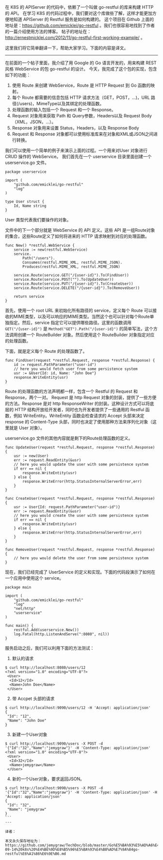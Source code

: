 在 K8S 的 APIServer 的代码中，依赖了一个叫做 go-restful 的库来构建 HTTP 的 API。
在学习 K8S 的代码过程中，我们要对这个库做些了解，这样才能更加方便地知道 APIServer 的 Restful 服务是如何构建的。
这个项目在 Github 上面的地址是：https://github.com/emicklei/go-restful 。我们也很容易地找到了作者的一篇介绍使用方法的博客。
帖子的地址在：http://ernestmicklei.com/2012/11/go-restful-first-working-example/ 。

这里我们将它简单翻译一下，帮助大家学习。下面的内容是译文。

---

在前面的一个帖子里面，我介绍了用 Google 的 Go 语言开发的，用来构建 REST 风格 WebService 的包 go-restful 的设计。
今天，我完成了这个包的实现，包含如下的功能：

1. 使用 Route 来创建 WebService，Route 是 HTTP Request 到 Go 函数的映射。
2. 每个 Route 都需要的信息包括 HTTP 请求方法（GET，POST，...)，URL 路径(/users)，MimeType以及其绑定的处理函数。
3. 处理函数的输入包括一个 Request 和一个 Response。
4. Request 对象用来获取 Path 和 Query参数，Headers以及 Request Body（XML，JSON，...）。
5. Response 对象用来设置 Status，Headers，以及 Response Body
6. Request 和 Response 对象都可以使用标准库来在对象和XML或JSON之间进行转换。

我们可以使用一个简单的例子来演示上面的过程。一个用来对User 对象进行 CRUD 操作的 WebService。
我们首先在一个 userservice 目录里面创建一个 userservice.go 文件。

```
package userservice

import (
    "github.com/emicklei/go-restful"
    "log"
)

type User struct {
    Id, Name string
}
```

User 类型代表我们要操作的对象。

文件中的下一个部分就是 WebService 的 API 定义。这些 API 是一组Route对象的集合，这些Route定义了如何将进来的 HTTP 请求映射到对应的处理函数。

```
func New() *restful.WebService {
    service := new(restful.WebService)
    service.
        Path("/users").
        Consumes(restful.MIME_XML, restful.MIME_JSON).
        Produces(restful.MIME_XML, restful.MIME_JSON)
        
    service.Route(service.GET("/{user-id}").To(FindUser))
    service.Route(service.POST("").To(UpdateUser))
    service.Route(service.PUT("/{user-id}").To(CreateUser))
    service.Route(service.DELETE("/{user-id}").To(RemoveUser))
        
    return service
}
```

首先，使用一个 root URL 来初始化所有路径的 service，定义每个 Route 可以接收的MIME类型，以及可以响应的MIME类型。当然这个也可以针对每个Route单独指定。然后，service 指定它可以提供哪些路径。这里的函数调用 `GET("/{user-id}")` 是 `Method("GET").Path("/{user-id}")` 的简单写法，这个方法调用创建一个 RouteBuilder 对象。然后使用这个 RouteBuilder 对象指定对应的处理函数。

下面，就是定义每个 Route 的处理函数了。

```
func FindUser(request *restful.Request, response *restful.Response) {
    id := request.PathParameter("user-id")
    // here you would fetch user from some persistence system
    usr := &User{Id: id, Name: "John Doe"}
    response.WriteEntity(usr)
}
```

Route 的处理函数的方法声明都一样，包含一个 Restful 的 Request 和 Response，两个一对。 Request 是 http Request 对象的封装，提供了一些方便的方法。Response 是对 http ResponseWriter 的封装。这种设计方式可以将底层的 HTTP 结构开放给开发者，同时也为开发者提供了一些通用的 Restful 函数，例如 WriteEntity。WriteEntity 函数会检查请求的 Accept 头部来决定 response 的 Content-Type 头部，同时也决定了使用那种方法来序列化对象（这里就是 User 对象）。

userservice.go 文件的其他内容就是剩下的Route处理函数的定义。

```
func UpdateUser(request *restful.Request, response *restful.Response) {
    usr := new(User)
    err := request.ReadEntity(&usr)
    // here you would update the user with some persistence system
    if err == nil {
        response.WriteEntity(usr)
    } else {
        response.WriteError(http.StatusInternalServerError,err)
    }
}

func CreateUser(request *restful.Request, response *restful.Response) {
    usr := User{Id: request.PathParameter("user-id")}
    err := request.ReadEntity(&usr)
    // here you would create the user with some persistence system
    if err == nil {
        response.WriteEntity(usr)
    } else {
        response.WriteError(http.StatusInternalServerError,err)
    }
}

func RemoveUser(request *restful.Request, response *restful.Response) {
    // here you would delete the user from some persistence system
}
```

现在，我们已经完成了 UserService 的定义和实现。下面的代码段演示了如何在一个应用中使用这个 service。

```
package main

import (
    "github.com/emicklei/go-restful"
    "log"
    "net/http"
    "userservice"
)

func main() {
    restful.Add(userservice.New())
    log.Fatal(http.ListenAndServe(":8080", nil))
}
```

服务启动之后，我们可以利用下面的方法测试：

1. 默认的请求

```
$ curl http://localhost:8080/users/12
<?xml version="1.0" encoding="UTF-8"?>
 <User>
  <Id>12</Id>
  <Name>John Doe</Name>
 </User>
```

2. 带 Accpet 头部的请求

```
$ curl http://localhost:9090/users/12 -H 'Accept: application/json'
{
 "Id": "12",
 "Name": "John Doe"
}
```

3. 新建一个User对象

```
$ curl http://localhost:9090/users -X POST -d '{"Id":"32","Name":"jemygraw"}' -H 'Content-Type: application/json'
<?xml version="1.0" encoding="UTF-8"?>
 <User>
  <Id>32</Id>
  <Name>jemygraw</Name>
 </User>
```

4. 新的一个User对象，要求返回JSON。

````
$ curl http://localhost:9090/users -X POST -d '{"Id":"32","Name":"jemygraw"}' -H 'Content-Type: application/json' -H 'Accept: application/json'
{
 "Id": "32",
 "Name": "jemygraw"
}
```
---

译者：

本文永久保存地址为：https://github.com/jemygraw/TechDoc/blob/master/Go%E5%BA%93%E5%AD%A6%E4%B9%A0/2018-09-14%20k8s%20%E4%BE%9D%E8%B5%96%E5%BA%93%E4%B8%AD%E7%9A%84go-restful%E6%A1%86%E6%9E%B6.md

